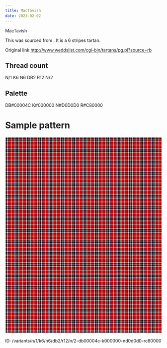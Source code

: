 ```yaml
---
title: MacTavish
date: 2023-02-02
---
```

MacTavish

This was sourced from <no value>.  It is a 6 stripes tartan.

Original link http://www.weddslist.com/cgi-bin/tartans/pg.pl?source=rb

## Thread count
N/1 K6 N6 DB2 R12 N/2

## Palette
DB#00004C K#000000 N#D0D0D0 R#C80000

# Sample pattern

![Tartan detail](tartan.png "N/1 K6 N6 DB2 R12 N/2 tartan")

ID: /variants/n/1/k6/n6/db2/r12/n/2-db00004c-k000000-nd0d0d0-rc80000